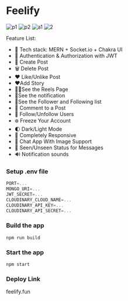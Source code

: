 # Feelify
![p1](https://github.com/user-attachments/assets/6d54acf6-6fe7-4d48-95e8-2a2c44da850a)
![p2](https://github.com/user-attachments/assets/51f05ccb-f585-45f7-b9f6-a932dcf1e9f0)
![a1](https://github.com/user-attachments/assets/6718d82e-59b5-4b9d-8e24-fc0a97c19749)
![2](https://github.com/user-attachments/assets/82f7d1e1-6355-4caa-9b6f-b6f72d527f66)


Feature List:


-   🌟 Tech stack: MERN + Socket.io + Chakra UI
-   🎃 Authentication & Authorization with JWT
-   📝 Create Post
-   🗑️ Delete Post
-   ❤️ Like/Unlike Post
-   ❤️Add Story
-   🙋‍♂️See the Reels Page
-   🤖See the notification
-   👩See the Follower and Following list 
-   💬 Comment to a Post
-   👥 Follow/Unfollow Users
-   ❄️ Freeze Your Account
-   🌓 Dark/Light Mode
-   📱 Completely Responsive
-   💬 Chat App With Image Support
-   👀 Seen/Unseen Status for Messages
-   🔊 Notification sounds


### Setup .env file

```js
PORT=...
MONGO_URI=...
JWT_SECRET=...
CLOUDINARY_CLOUD_NAME=...
CLOUDINARY_API_KEY=...
CLOUDINARY_API_SECRET=...
```

### Build the app

```shell
npm run build
```

### Start the app

```shell
npm start
```
### Deploy Link
feelify.fun
